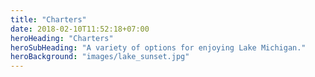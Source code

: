 ```yaml
---
title: "Charters"
date: 2018-02-10T11:52:18+07:00
heroHeading: "Charters"
heroSubHeading: "A variety of options for enjoying Lake Michigan."
heroBackground: "images/lake_sunset.jpg"
---
```

